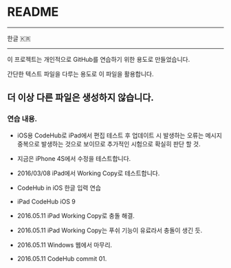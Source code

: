 # README
---

한글 🇰🇷

-----
이 프로젝트는 개인적으로 GitHub를 연습하기 위한 용도로 만들었습니다.

간단한 텍스트 파일을 다루는 용도로 이 파일을 활용합니다.

더 이상 다른 파일은 생성하지 않습니다.
-----

### 연습 내용.
- iOS용 CodeHub로 iPad에서 편집 테스트 후 업데이트 시 발생하는 오류는 메시지 중복으로 발생하는 것으로 보이므로 추가적인 시험으로 확실히 판단 할 것.

- 지금은 iPhone 4S에서 수정을 테스트합니다.

- 2016/03/08 iPad에서 Working Copy로 테스트합니다.

- CodeHub in iOS 한글 입력 연습

- iPad CodeHub iOS 9

- 2016.05.11 iPad Working Copy로 충돌 해결.
- 2016.05.11 iPad Working Copy는 푸쉬 기능이 유료라서 충돌이 생긴 듯.
- 2016.05.11 Windows 웹에서 마무리.
- 2016.05.11 CodeHub commit 01.

